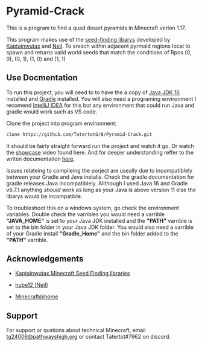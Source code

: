 
# Pyramid-Crack

This is a program to find a quad desart pyramids in Minecraft verion 1.17.  

This program makes use of the [seed-finding libarys](https://kaptainwutax.seedfinding.com/) developed by [Kaptainwutax](https://github.com/KaptainWutax) and [Neil](https://github.com/hube12). To sreach within adjacent pyrmaid regions local to spawn and returns vaild world seeds that match the conditions of Rpos (0, 0), (0, 1), (1, 0) and (1, 1)

## Use Docmentation

To run this project, you will need to to have the a copy of [Java JDK 16](https://www.oracle.com/java/technologies/javase/jdk16-archive-downloads.html) installed and [Gradle](https://gradle.org/install/) installed. 
 You will also need a programing environment I recomend [IntelliJ IDEA](https://www.jetbrains.com/idea/) for this but any environment that could run Java and gradle would work such as VS code. 

Clone the project into program environment:

```bash
clone https://github.com/TatertotGr8/Pyramid-Crack.git
```

It should be fairly straight forward run the project and watch it go. 
Or watch the [showcase](https://youtu.be/YYb_mFQJszU) video found here. And for deeper understanding reffer to the writen documentation [here](https://docs.google.com/document/d/1S-tqtsDtqdalQDEEsopy5CnU4O1-bL9xtSGgOIrrxzI/edit#).


Issues relateing to complieing the porject are useally due to incompatiblely between your Gradle and Java installs. 
Check the gradle documentation for gradle releases Java incompatiblely. Allthough I used Java 16 and Gradle v6.7.1 anything *should* work as long as your Java is above version 11 else the libarys would be incompatible. 

To troubleshoot this on a windows system, go check the environment variables. Double check the varribles you would need a varrible **"JAVA_HOME"** is set to your Java JDK installed and the **"PATH"** varrible is set to the bin folder in your Java JDK folder. You would also need a varrible of your Gradle install **"Gradle_Home"**  and the bin folder added to the **"PATH"** varrible.

## Acknowledgements

 - [Kaptainwutax Minecraft Seed Finding libraries](https://kaptainwutax.seedfinding.com/)
  
 - [hube12 (Neil)](https://github.com/hube12)

 - [Minecraft@home](https://minecraftathome.com/)

## Support

For support or qustions about technical Minecraft, email tg24006@pathwayshigh.org or contact Tatertot#7962 on discord.

